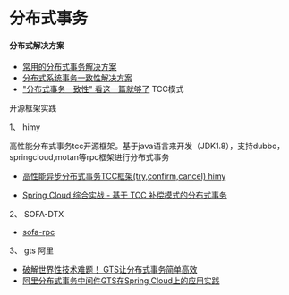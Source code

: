 分布式事务
=======

#### 分布式解决方案

- [常用的分布式事务解决方案](https://juejin.im/post/5aa3c7736fb9a028bb189bca)
- [分布式系统事务一致性解决方案](http://www.infoq.com/cn/articles/solution-of-distributed-system-transaction-consistency)
- ["分布式事务一致性" 看这一篇就够了](https://yq.aliyun.com/articles/582282)
TCC模式

开源框架实践

1、 himy

高性能分布式事务tcc开源框架。基于java语言来开发（JDK1.8），支持dubbo，springcloud,motan等rpc框架进行分布式事务

-  [高性能异步分布式事务TCC框架(try,confirm,cancel) himy](https://github.com/yu199195/hmily)

- [Spring Cloud 综合实战 - 基于 TCC 补偿模式的分布式事务](https://juejin.im/entry/58eb48642f301e00624e573d)

2、 SOFA-DTX

- [sofa-rpc](https://github.com/alipay/sofa-rpc)


3、 gts 阿里

- [破解世界性技术难题！ GTS让分布式事务简单高效](http://jm.taobao.org/2017/04/13/20170413/)
- [阿里分布式事务中间件GTS在Spring Cloud上的应用实践](https://www.jianshu.com/p/37657d557183)